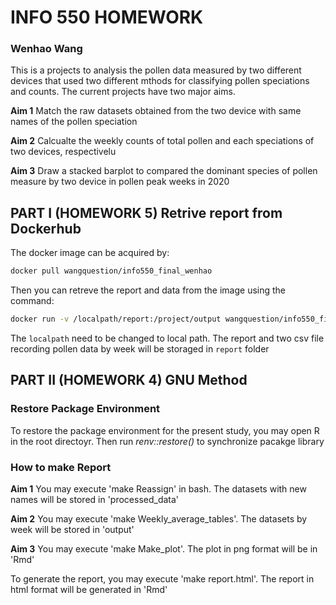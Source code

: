 # INFO 550 HOMEWORK

### Wenhao Wang

This is a projects to analysis the pollen data measured by two different devices that used two different mthods for classifying pollen speciations and counts. The current projects have two major aims.

__Aim 1__ Match the raw datasets obtained from the two device with same names of the pollen speciation

__Aim 2__ Calcualte the weekly counts of total pollen and each speciations of two devices, respectivelu

__Aim 3__ Draw a stacked barplot to compared the dominant species of pollen measure by two device in pollen peak weeks in 2020

## PART I (HOMEWORK 5) Retrive report from Dockerhub

The docker image can be acquired by:

``` bash
docker pull wangquestion/info550_final_wenhao
```

Then you can retreve the report and data from the image using the command:

``` bash
docker run -v /localpath/report:/project/output wangquestion/info550_final_wenhao
```

The `localpath` need to be changed to local path. The report and two csv file recording pollen data by week will be storaged in `report` folder

## PART II (HOMEWORK 4) GNU Method

### Restore Package Environment
To restore the package environment for the present study, you may open R in the root directoyr. Then run _renv::restore()_ to synchronize pacakge library

### How to make Report
__Aim 1__ You may execute 'make Reassign' in bash. The datasets with new names will be stored in 'processed_data'

__Aim 2__ You may execute 'make Weekly_average_tables'. The datasets by week will be stored in 'output'

__Aim 3__ You may execute 'make Make_plot'. The plot in png format will be in 'Rmd'

To generate the report, you may execute 'make report.html'. The report in html format will be generated in 'Rmd'
